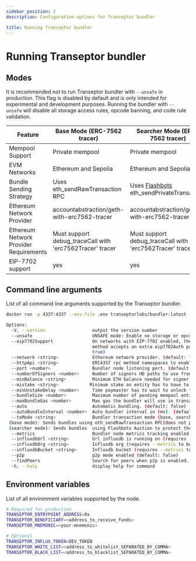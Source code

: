 ```yaml
---
sidebar_position: 2
description: Configuration options for Transeptor bundler 

title: Running Transeptor bundler
---
```


# Running Transeptor bundler

## Modes

It is recommended not to run Transeptor bundler with `--unsafe` in production. This flag is disabled by default and is only intended for experimental and development purposes. Running the bundler with `--unsafe` will disable all storage access rules, opcode banning, and code rule validation.

| Feature                                | Base Mode (ERC-7562 tracer)                               | Searcher Mode (ERC-7562 tracer)                                                                                 |
| -------------------------------------- | --------------------------------------------------------- | --------------------------------------------------------------------------------------------------------------- |
| Mempool Support                        | Private mempool                                           | Private mempool                                                                                                 |
| EVM Networks                           | Ethereum and Sepolia                                      | Ethereum and Sepolia                                                                                            |
| Bundle Sending Strategy                | Uses eth_sendRawTransaction RPC                           | Uses [Flashbots](https://docs.flashbots.net/flashbots-auction/searchers/quick-start) eth_sendPrivateTransaction |
| Ethereum Network Provider              | accountabstraction/geth-with-erc7562-tracer               | accountabstraction/geth-with-erc7562-tracer                                                                     |
| Ethereum Network Provider Requirements | Must support debug_traceCall with 'erc7562Tracer'  tracer | Must support debug_traceCall with 'erc7562Tracer' tracer                                                        |
| EIP-7702 support                       | yes                                                       | yes                                                                                                             |  |

## Command line arguments

List of all command line arguments supported by the Transeptor bundler.

```bash
docker run -p 4337:4337 --env-file .env transeptorlabs/bundler:latest --help
```

```bash
Options:
  -V, --version                  output the version number
  --unsafe                       UNSAFE mode: Enable no storage or opcode checks during userOp simulation. SAFE mode(default).
  --eip7702Support               On networks with EIP-7702 enabled, the eth_sendUserOperation
                                 method accepts an extra eip7702Auth parameter. (default:
                                 true)
  --network <string>             Ethereum network provider. (default: "http://localhost:8545")
  --httpApi <string>             ERC4337 rpc method namespaces to enable. (default: "web3,eth")
  --port <number>                Bundler node listening port. (default: "4337")
  --numberOfSigners <number>     Number of signers HD paths to use from mnemonic (default: "3")
  --minBalance <string>          Minimum ETH balance needed for signer address. (default: "1")
  --mistake <string>            Minimum stake an entity has to have to pass the reputation system. (default: "1")
  --minUnstakeDelay <number>     Time paymaster has to wait to unlock the stake(seconds). (default: "0")
  --bundleSize <number>          Maximum number of pending mempool entities to start auto bundler. (default: "10")
  --maxBundleGas <number>        Max gas the bundler will use in transactions. (default: "5000000")
  --auto                         Automatic bundling. (default: false)
  --autoBundleInterval <number>  Auto bundler interval in (ms). (default: "12000")
  --txMode <string>              Bundler transaction mode (base, searcher).
 (base mode): Sends bundles using eth_sendRawTransaction RPC(does not protect against front running).
 (searcher mode): Sends bundles  using Flashbots Auction to protect the transaction against front running (only available on Mainnet) (default: "base")
  --metrics                      Bundler node metrics tracking enabled. (default: false)
  --influxdbUrl <string>         Url influxdb is running on (requires --metrics to be enabled). (default: "http://localhost:8086")
  --influxdbOrg <string>         Influxdb org (requires --metrics to be enabled). (default: "transeptor-labs")
  --influxdbBucket <string>      Influxdb bucket (requires --metrics to be enabled). (default: "transeptor_metrics")
  --p2p                          p2p mode enabled (default: false)
  --findPeers                    Search for peers when p2p is enabled. (default: false)
  -h, --help                     display help for command
```

## Environment variables

List of all environment variables supported by the node.

```bash
# Required for production
TRANSEPTOR_ENTRYPOINT_ADDRESS=0x
TRANSEPTOR_BENEFICIARY=<address_to_receive_funds>
TRANSEPTOR_MNEMONIC=<your-mnemonic>

# Optional
TRANSEPTOR_INFLUX_TOKEN=DEV_TOKEN
TRANSEPTOR_WHITE_LIST=<address_to_whitelist_SEPARATED_BY_COMMA>
TRANSEPTOR_BLACK_LIST=<address_to_blacklist_SEPARATED_BY_COMMA>
```